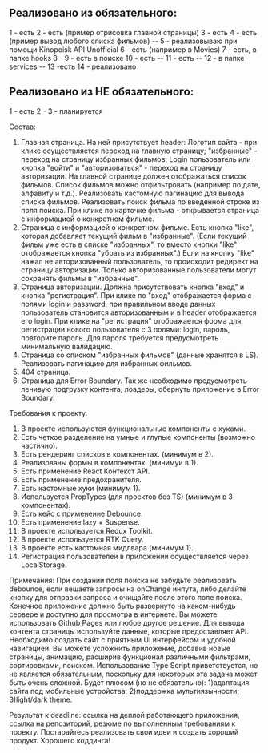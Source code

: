 ## Реализовано из обязательного: 
1 - есть
2 - есть (пример отрисовка главной страницы)
3 - есть
4 - есть (пример вывод любого списка фильмов)
-- 5 - реализовываю при помощи Kinopoisk API Unofficial
6 - есть (например в Movies)
7 - есть, в папке hooks
8 - 
9 - есть в поиске
10 - есть
-- 11 - есть 
-- 12 - в папке services
-- 13 -есть
14 - реализовано

## Реализовано из НЕ обязательного: 
1 - есть
2 - 
3 - планируется


Состав:
1) Главная страница. На ней присутствует header: Логотип сайта - при клике осуществляется переход на главную страницу; "избранные" - переход на страницу избранных фильмов; Login пользователь или кнопка "войти" и "авторизоваться" - переход на страницу авторизации.  На главной странице должен отображаться список фильмов. Список фильмов можно отфильтровать (например по дате, алфавиту и т.д.).
Реализовать кастомную пагинацию для вывода списка фильмов. Реализовать поиск фильма по введенной строке из поля поиска. 
При клике по карточке фильма - открывается страница с информацией о конкретном фильме. 
2) Страница с информацией о конкретном фильме.
Есть кнопка "like", которая добавляет текущий фильм в "избранные". (Если текущий фильм уже есть в списке "избранных", то вместо кнопки "like" отображается кнопка "убрать из избранных".) Если на кнопку "like" нажал не авторизованный пользователь, то происходит редирект на страницу авторизации. Только авторизованные пользователи могут сохранять фильмы в "избранные".
3) Страница авторизации. Должна присутствовать кнопка "вход" и кнопка "регистрация". При клике по "вход" отображается форма с полями login и password, при правильном вводе данных пользователь становится авторизованным и в header отображается его login. При клике на "регистрация" отображается форма для регистрации нового пользователя с 3 полями: login, пароль, повторите пароль. Для пароля требуется предусмотреть минимальную валидацию. 
4) Страница со списком "избранных фильмов" (данные хранятся в LS).
Реализовать пагинацию для избранных фильмов.
5) 404 страница.
6) Страница для Error Boundary.
Так же необходимо предусмотреть ленивую подгрузку контента, лоадеры, обернуть приложение в Error Boundary.

Требования к проекту.
1. В проекте используются функциональные компоненты c хуками.
2. Есть четкое разделение на умные и глупые компоненты (возможно частично).
3. Есть рендеринг списков в компонентах. (минимум в 2).
4. Реализованы формы в компонентах. (минимуи в 1).
5. Есть применение React Контекст API.
6. Есть применение предохранителя.
7. Есть кастомные хуки (минимум 1). 
8. Используется PropTypes (для проектов без TS) (минимум в 3 компонентах).
9. Есть кейс с применение Debounce.
10. Есть применение lazy + Suspense.
11. В проекте используется Redux Toolkit. 
12. В проекте используется RTK Query.
13. В проекте есть кастомная мидлвара (минимум 1).
14. Регистрация пользователей в приложении осуществляется через LocalStorage.

Примечания:
При создании поля поиска не забудьте реализовать debounce, если вешаете запросы на onChange
инпута, либо делайте кнопку для отправки запроса и очищайте после этого поле поиска.
Конечное приложение должно быть развернуто на каком-нибудь сервере и доступно для
просмотра в интернете. Вы можете использовать Github Pages или любое другое решение.
Для вывода контента страницы используйте данные, которые предоставляет API. 
Необходимо создать сайт с приятным UI интерфейсом и удобной навигацией. Вы можете усложнить приложение, добавив новые
страницы, анимацию, расширив функционал различными фильтрами, сортировками, поиском.
Использование Type Script приветствуется, но не является обязательным, поскольку для
некоторых эта задача может быть очень сложной. 
Будет плюсом (но не обязательно): 
1)адаптация сайта под мобильные устройства;
2)поддержка мультиязычности;
3)light/dark theme.

Результат к deadline: ссылка на деплой работающего приложения, ссылка на репозиторий, резюме по выполненным требованиям к проекту.
Постарайтесь реализовать свои идеи и создать хороший продукт. Хорошего коддинга!

